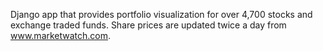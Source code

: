 Django app that provides portfolio visualization for over 4,700 stocks and exchange traded funds. Share prices are updated twice a day from www.marketwatch.com.
